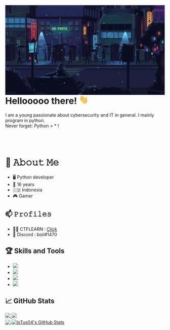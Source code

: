 
<img align='right' src="https://github.com/feboyfierlyan/feboyfierlyan/blob/main/img/Webp.net-resizeimage.gif">

# Hellooooo there! <img src="https://github.com/feboyfierlyan/feboyfierlyan/blob/main/img/wave.gif" width="30px">
I am a young passionate about cybersecurity and IT in general. I mainly program in python. 
</br>
Never forget: Python > * !
</br>
</br>
</br>
</br>

# :book: 𝙰𝚋𝚘𝚞𝚝 𝙼𝚎
- 🖥 Python developer
- 💼 16 years
- 🇮🇩  Indonesia
- 🎮 Gamer

## 📫 𝙿𝚛𝚘𝚏𝚒𝚕𝚎𝚜
- 👨‍💻 CTFLEARN : [Click](https://ctflearn.com/user/feboyfierlyan)
- 💬 Discord : boii#1470

## 🏆 Skills and Tools
- ![](https://img.shields.io/badge/DEV-Python-informational?style=flat&logo=Python&logoColor=white&color=2bbc8a)
- ![](https://img.shields.io/badge/OS-Windows-informational?style=flat&logo=Windows&logoColor=white&color=FF0000)
- ![](https://img.shields.io/badge/OS-Android-informational?style=flat&logo=Android&logoColor=white&color=FF0000)
- ![](https://img.shields.io/badge/OS-Parrot-informational?style=flat&logo=linux&logoColor=white&color=FF0000)

## &#x1f4c8; GitHub Stats

<a href="https://github.com/xiaotox-devfr?tab=followers">
  <img src="https://img.shields.io/github/followers/feboyfierlyan">
</a>

<a href="https://github.com/feboyfierlyan">
   <img src="https://komarev.com/ghpvc/?username=feboyfierlyan">
</a>
</br>

<a href="https://github.com/feboyfierlyan">
  <img align="center" src="https://github-readme-stats.vercel.app/api/top-langs/?username=feboyfierlyan&title_color=ff3855&text_color=30d5c8&icon_color=ffff00&bg_color=291b29" />
</a>

<a href="https://github.com/feboyfierlyan">
  <img align="center" src="https://github-readme-stats.vercel.app/api?username=feboyfierlyan&show_icons=true&line_height=27&count_private=true&title_color=ff3855&text_color=30d5c8&icon_color=ffff00&bg_color=291b29" alt="loTus04's GitHub Stats" />
</a> 
